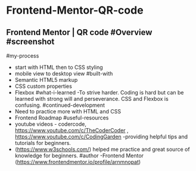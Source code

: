 # Frontend-Mentor-QR-code
Frontend Mentor | QR code 
#Overview
#screenshot
-
#my-process
- start with HTML then to CSS styling
- mobile view to desktop view
#built-with
- Semantic HTML5 markup
- CSS custom properties
- Flexbox
#what-i-learned
-To strive harder. Coding is hard but can be learned with strong will and perseverance. CSS and Flexbox is confusing. 
#continued-development
- Need to practice more with HTML and CSS
- Frontend Roadmap
#useful-resources
- youtube videos - codercode, https://www.youtube.com/c/TheCoderCoder , https://www.youtube.com/c/CodingGarden -providing helpful tips and tutorials for beginners.
- (https://www.w3schools.com/) helped me practice and great source of knowledge for beginners.
#author
-Frontend Mentor (https://www.frontendmentor.io/profile/arnmnopat)
